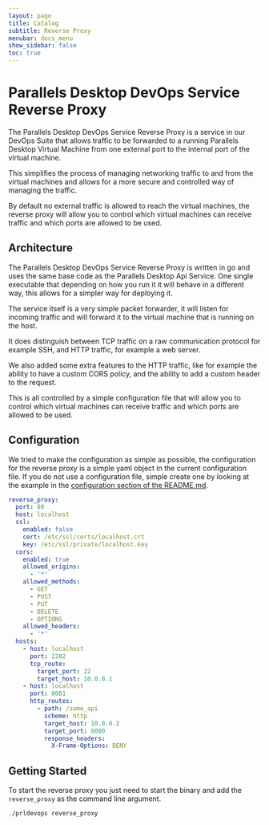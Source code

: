 ```yaml
---
layout: page
title: Catalog
subtitle: Reverse Proxy
menubar: docs_menu
show_sidebar: false
toc: true
---
```


# Parallels Desktop DevOps Service Reverse Proxy

The Parallels Desktop DevOps Service Reverse Proxy is a service in our DevOps Suite
that allows traffic to be forwarded to a running Parallels Desktop Virtual Machine
from one external port to the internal port of the virtual machine.

This simplifies the process of managing networking traffic to and from the virtual
machines and allows for a more secure and controlled way of managing the traffic.

By default no external traffic is allowed to reach the virtual machines, the reverse
proxy will allow you to control which virtual machines can receive traffic and which
ports are allowed to be used.

## Architecture

The Parallels Desktop DevOps Service Reverse Proxy is written in go and uses the
same base code as the Parallels Desktop Api Service. One single executable that depending
on how you run it it will behave in a different way, this allows for a simpler way
for deploying it.

The service itself is a very simple packet forwarder, it will listen for incoming
traffic and will forward it to the virtual machine that is running on the host.

It does distinguish between TCP traffic on a raw communication protocol for example
SSH, and HTTP traffic, for example a web server.

We also added some extra features to the HTTP traffic, like for example the ability
to have a custom CORS policy, and the ability to add a custom header to the request.

This is all controlled by a simple configuration file that will allow you to control
which virtual machines can receive traffic and which ports are allowed to be used.

## Configuration

We tried to make the configuration as simple as possible, the configuration for the
reverse proxy is a simple yaml object in the current configuration file.
If you do not use a configuration file, simple create one by looking at the example
in the [configuration section of the README.md](../README.md#configuration).

```yaml
reverse_proxy:
  port: 80
  host: localhost
  ssl:
    enabled: false
    cert: /etc/ssl/certs/localhost.crt
    key: /etc/ssl/private/localhost.key
  cors:
    enabled: true
    allowed_origins:
      - '*'
    allowed_methods:
      - GET
      - POST
      - PUT
      - DELETE
      - OPTIONS
    allowed_headers:
      - '*'
  hosts:
    - host: localhost
      port: 2202
      tcp_route:
        target_port: 22
        target_host: 10.0.0.1
    - host: localhost
      port: 8081
      http_routes:
        - path: /some_api
          scheme: http
          target_host: 10.0.0.2
          target_port: 8080
          response_headers:
            X-Frame-Options: DENY
```

## Getting Started

To start the reverse proxy you just need to start the binary and add the
`reverse_proxy` as the command line argument.

```bash
./prldevops reverse_proxy
```
